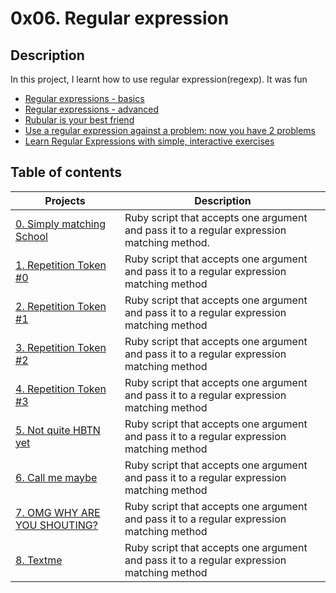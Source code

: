 # 0x06. Regular expression

## Description
In this project, I learnt how to use regular expression(regexp). It was fun

- [Regular expressions - basics](https://www.slideshare.net/neha_jain/introducing-regular-expressions)
- [Regular expressions - advanced](https://www.slideshare.net/neha_jain/advanced-regular-expressions-80296518)
- [Rubular is your best friend](https://rubular.com/)
- [Use a regular expression against a problem: now you have 2 problems](https://blog.codinghorror.com/regular-expressions-now-you-have-two-problems/)
- [Learn Regular Expressions with simple, interactive exercises](https://regexone.com/)

## Table of contents

Projects                | Description
----------------------- | ---------------------------
[0. Simply matching School](./0-simply_match_school.rb) | Ruby script that accepts one argument and pass it to a regular expression matching method.
[1. Repetition Token #0](./1-repetition_token_0.rb) | Ruby script that accepts one argument and pass it to a regular expression matching method
[2. Repetition Token #1](./2-repetition_token_1.rb) | Ruby script that accepts one argument and pass it to a regular expression matching method
[3. Repetition Token #2](./3-repetition_token_2.rb) | Ruby script that accepts one argument and pass it to a regular expression matching method
[4. Repetition Token #3](./4-repetition_token_3.rb) | Ruby script that accepts one argument and pass it to a regular expression matching method
[5. Not quite HBTN yet](./5-beginning_and_end.rb) | Ruby script that accepts one argument and pass it to a regular expression matching method
[6. Call me maybe](./6-phone_number.rb) | Ruby script that accepts one argument and pass it to a regular expression matching method
[7. OMG WHY ARE YOU SHOUTING?](./7-OMG_WHY_ARE_YOU_SHOUTING.rb) | Ruby script that accepts one argument and pass it to a regular expression matching method
[8. Textme](./100-textme.rb) | Ruby script that accepts one argument and pass it to a regular expression matching method